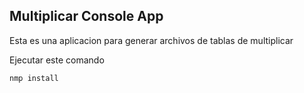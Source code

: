 

## Multiplicar Console App


Esta es una aplicacion para generar archivos de tablas de multiplicar

Ejecutar este comando

```
nmp install
```